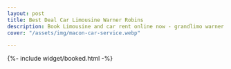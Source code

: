 ```yaml
---
layout: post
title: Best Deal Car Limousine Warner Robins
description: Book Limousine and car rent online now - grandlimo warner robins.
cover: "/assets/img/macon-car-service.webp"

---
```

{%- include widget/booked.html -%}